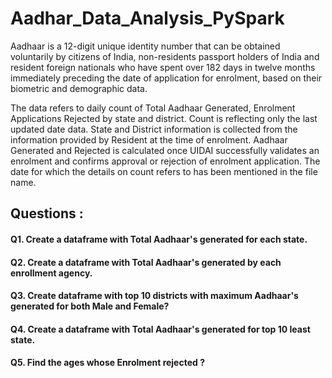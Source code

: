 # Aadhar_Data_Analysis_PySpark

Aadhaar is a 12-digit unique identity number that can be obtained voluntarily by citizens of India, non-residents
passport holders of India and resident foreign nationals who have spent over 182 days in twelve months immediately
preceding the date of application for enrolment, based on their biometric and demographic data.

The data refers to daily count of Total Aadhaar Generated, Enrolment Applications Rejected by state and district. 
Count is reflecting only the last updated date data. State and District information is collected from the information provided by Resident 
at the time of enrolment. Aadhaar Generated and Rejected is calculated once UIDAI successfully validates an enrolment and 
confirms approval or rejection  of enrolment application. The date for which the details on count refers to has been mentioned in the file name.

## Questions :
#### Q1. Create a dataframe with Total Aadhaar's generated for each state.
#### Q2. Create a dataframe with Total Aadhaar's generated by each enrollment agency.
#### Q3. Create dataframe with top 10 districts with maximum Aadhaar's generated for both Male and Female?
#### Q4. Create a dataframe with Total Aadhaar's generated for top 10 least state.
#### Q5. Find the ages whose Enrolment rejected ?
